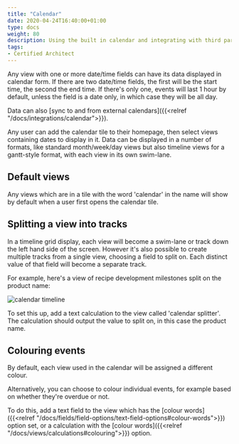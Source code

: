 ```yaml
---
title: "Calendar"
date: 2020-04-24T16:40:00+01:00
type: docs
weight: 80
description: Using the built in calendar and integrating with third party calendars
tags:
- Certified Architect
---
```

Any view with one or more date/time fields can have its data displayed in calendar form. If there are two date/time fields, the first will be the start time, the second the end time. If there's only one, events will last 1 hour by default, unless the field is a date only, in which case they will be all day.

Data can also [sync to and from external calendars]({{<relref "/docs/integrations/calendar">}}).

Any user can add the calendar tile to their homepage, then select views containing dates to display in it. Data can be displayed in a number of formats, like standard month/week/day views but also timeline views for a gantt-style format, with each view in its own swim-lane.

## Default views
Any views which are in a tile with the word 'calendar' in the name will show by default when a user first opens the calendar tile.

## Splitting a view into tracks
In a timeline grid display, each view will become a swim-lane or track down the left hand side of the screen. However it's also possible to create multiple tracks from a single view, choosing a field to split on. Each distinct value of that field will become a separate track.

For example, here's a view of recipe development milestones split on the product name:

![calendar timeline](/calendar-timeline.png)

To set this up, add a text calculation to the view called 'calendar splitter'. The calculation should output the value to split on, in this case the product name.

## Colouring events
By default, each view used in the calendar will be assigned a different colour.

Alternatively, you can choose to colour individual events, for example based on whether they're overdue or not.

To do this, add a text field to the view which has the [colour words]({{<relref "/docs/fields/field-options/text-field-options#colour-words">}}) option set, or a calculation with the [colour words]({{<relref "/docs/views/calculations#colouring">}}) option.